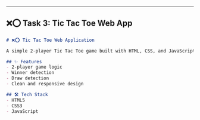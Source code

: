 
---

## ❌⭕ Task 3: Tic Tac Toe Web App

```markdown
# ❌⭕ Tic Tac Toe Web Application

A simple 2-player Tic Tac Toe game built with HTML, CSS, and JavaScript.

## ✨ Features
- 2-player game logic
- Winner detection
- Draw detection
- Clean and responsive design

## 🛠️ Tech Stack
- HTML5
- CSS3
- JavaScript
